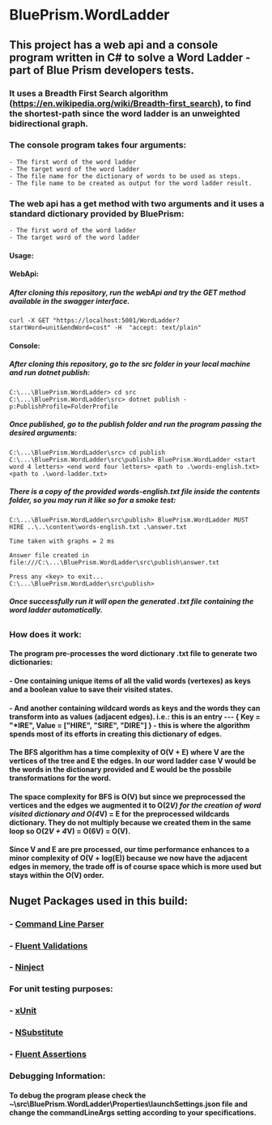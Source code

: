 # BluePrism.WordLadder

## This project has a web api and a console program written in C# to solve a Word Ladder - part of Blue Prism developers tests. 

### It uses a Breadth First Search algorithm (https://en.wikipedia.org/wiki/Breadth-first_search), to find the shortest-path since the word ladder is an unweighted bidirectional graph.

### The console program takes four arguments:
	- The first word of the word ladder
	- The target word of the word ladder
	- The file name for the dictionary of words to be used as steps.
	- The file name to be created as output for the word ladder result.

### The web api has a get method with two arguments and it uses a standard dictionary provided by BluePrism:
	- The first word of the word ladder
	- The target word of the word ladder

#### Usage:

#### WebApi:
#####	After cloning this repository, run the webApi and try the GET method available in the swagger interface.
```
curl -X GET "https://localhost:5001/WordLadder?startWord=unit&endWord=cost" -H  "accept: text/plain"
```

#### Console:
#####	After cloning this repository, go to the src folder in your local machine and run dotnet publish:

```
C:\...\BluePrism.WordLadder> cd src
C:\...\BluePrism.WordLadder\src> dotnet publish -p:PublishProfile=FolderProfile
```

##### Once published, go to the publish folder and run the program passing the desired arguments:

```
C:\...\BluePrism.WordLadder\src> cd publish 
C:\...\BluePrism.WordLadder\src\publish> BluePrism.WordLadder <start word 4 letters> <end word four letters> <path to .\words-english.txt> <path to .\word-ladder.txt>
```

##### There is a copy of the provided words-english.txt file inside the contents folder, so you may run it like so for a smoke test: 

```
C:\...\BluePrism.WordLadder\src\publish> BluePrism.WordLadder MUST HIRE ..\..\content\words-english.txt .\answer.txt
```
```
Time taken with graphs = 2 ms

Answer file created in file:///C:\...\BluePrism.WordLadder\src\publish\answer.txt

Press any <key> to exit...
C:\...\BluePrism.WordLadder\src\publish>
```

##### Once successfully run it will open the generated .txt file containing the word ladder automatically.

##

### How does it work:

#### The program pre-processes the word dictionary .txt file to generate two dictionaries: 
####	- One containing unique items of all the valid words (vertexes) as keys and a boolean value to save their visited states. 
####	- And another containing wildcard words as keys and the words they can transform into as values (adjacent edges). i.e.: this is an entry --- { Key = "*IRE", Value = ["HIRE", "SIRE", "DIRE"] } - this is where the algorithm spends most of its efforts in creating this dictionary of edges.
####	The BFS algorithm has a time complexity of O(V + E) where V are the vertices of the tree and E the edges. In our word ladder case V would be the words in the dictionary provided and E would be the possbile transformations for the word. 
####	The space complexity for BFS is O(V) but since we preprocessed the vertices and the edges we augmented it to O(2*V) for the creation of word visited dictionary and O(4*V) = E for the preprocessed wildcards dictionary. They do not multiply because we created them in the same loop so O(2*V + 4*V) = O(6V) = O(V).
####	Since V and E are pre processed, our time performance enhances to a minor complexity of O(V + log(E)) because we now have the adjacent edges in memory, the trade off is of course space which is more used but stays within the O(V) order.
	

## Nuget Packages used in this build:

### - <a href="https://github.com/commandlineparser">Command Line Parser</a>
### - <a href="https://fluentvalidation.net/">Fluent Validations</a>
### - <a href="http://www.ninject.org/">Ninject</a>

### For unit testing purposes:
### - <a href="https://github.com/xunit/xunit">xUnit</a>
### - <a href="https://github.com/nsubstitute/NSubstitute">NSubstitute</a>
### - <a href="https://fluentassertions.com/">Fluent Assertions</a>

### Debugging Information: 

#### To debug the program please check the ~\src\BluePrism.WordLadder\Properties\launchSettings.json file and change the commandLineArgs setting according to your specifications.
